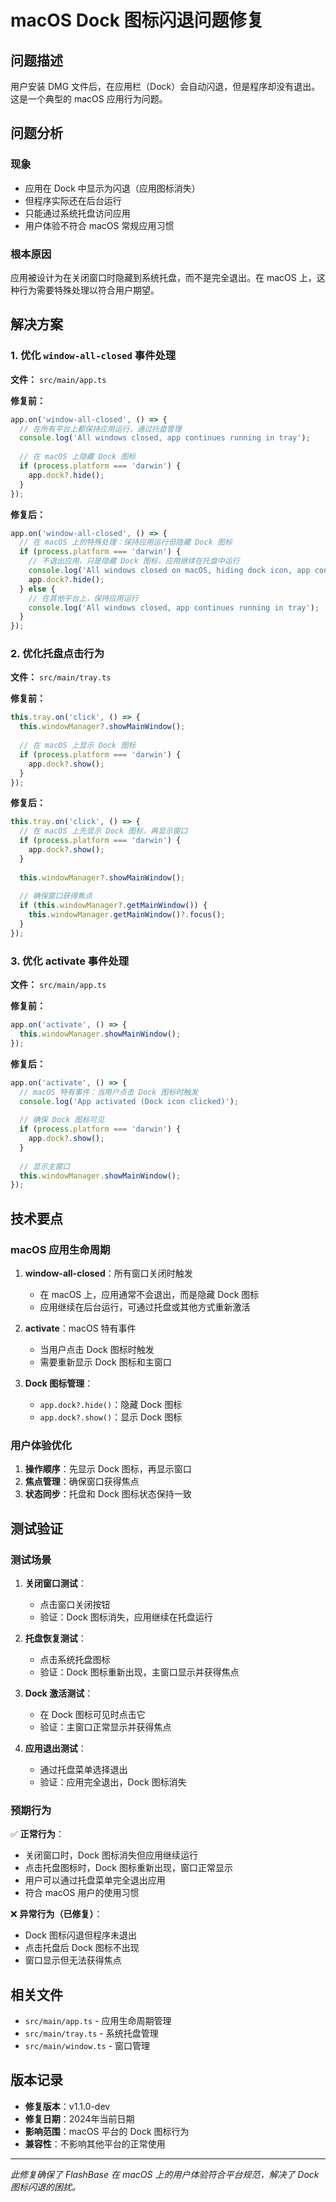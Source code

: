 # macOS Dock 图标闪退问题修复

## 问题描述

用户安装 DMG 文件后，在应用栏（Dock）会自动闪退，但是程序却没有退出。这是一个典型的 macOS 应用行为问题。

## 问题分析

### 现象
- 应用在 Dock 中显示为闪退（应用图标消失）
- 但程序实际还在后台运行
- 只能通过系统托盘访问应用
- 用户体验不符合 macOS 常规应用习惯

### 根本原因
应用被设计为在关闭窗口时隐藏到系统托盘，而不是完全退出。在 macOS 上，这种行为需要特殊处理以符合用户期望。

## 解决方案

### 1. 优化 `window-all-closed` 事件处理

**文件：** `src/main/app.ts`

**修复前：**
```typescript
app.on('window-all-closed', () => {
  // 在所有平台上都保持应用运行，通过托盘管理
  console.log('All windows closed, app continues running in tray');
  
  // 在 macOS 上隐藏 Dock 图标
  if (process.platform === 'darwin') {
    app.dock?.hide();
  }
});
```

**修复后：**
```typescript
app.on('window-all-closed', () => {
  // 在 macOS 上的特殊处理：保持应用运行但隐藏 Dock 图标
  if (process.platform === 'darwin') {
    // 不退出应用，只是隐藏 Dock 图标，应用继续在托盘中运行
    console.log('All windows closed on macOS, hiding dock icon, app continues in tray');
    app.dock?.hide();
  } else {
    // 在其他平台上，保持应用运行
    console.log('All windows closed, app continues running in tray');
  }
});
```

### 2. 优化托盘点击行为

**文件：** `src/main/tray.ts`

**修复前：**
```typescript
this.tray.on('click', () => {
  this.windowManager?.showMainWindow();
  
  // 在 macOS 上显示 Dock 图标
  if (process.platform === 'darwin') {
    app.dock?.show();
  }
});
```

**修复后：**
```typescript
this.tray.on('click', () => {
  // 在 macOS 上先显示 Dock 图标，再显示窗口
  if (process.platform === 'darwin') {
    app.dock?.show();
  }
  
  this.windowManager?.showMainWindow();
  
  // 确保窗口获得焦点
  if (this.windowManager?.getMainWindow()) {
    this.windowManager.getMainWindow()?.focus();
  }
});
```

### 3. 优化 activate 事件处理

**文件：** `src/main/app.ts`

**修复前：**
```typescript
app.on('activate', () => {
  this.windowManager.showMainWindow();
});
```

**修复后：**
```typescript
app.on('activate', () => {
  // macOS 特有事件：当用户点击 Dock 图标时触发
  console.log('App activated (Dock icon clicked)');
  
  // 确保 Dock 图标可见
  if (process.platform === 'darwin') {
    app.dock?.show();
  }
  
  // 显示主窗口
  this.windowManager.showMainWindow();
});
```

## 技术要点

### macOS 应用生命周期

1. **window-all-closed**：所有窗口关闭时触发
   - 在 macOS 上，应用通常不会退出，而是隐藏 Dock 图标
   - 应用继续在后台运行，可通过托盘或其他方式重新激活

2. **activate**：macOS 特有事件
   - 当用户点击 Dock 图标时触发
   - 需要重新显示 Dock 图标和主窗口

3. **Dock 图标管理**：
   - `app.dock?.hide()`：隐藏 Dock 图标
   - `app.dock?.show()`：显示 Dock 图标

### 用户体验优化

1. **操作顺序**：先显示 Dock 图标，再显示窗口
2. **焦点管理**：确保窗口获得焦点
3. **状态同步**：托盘和 Dock 图标状态保持一致

## 测试验证

### 测试场景

1. **关闭窗口测试**：
   - 点击窗口关闭按钮
   - 验证：Dock 图标消失，应用继续在托盘运行

2. **托盘恢复测试**：
   - 点击系统托盘图标
   - 验证：Dock 图标重新出现，主窗口显示并获得焦点

3. **Dock 激活测试**：
   - 在 Dock 图标可见时点击它
   - 验证：主窗口正常显示并获得焦点

4. **应用退出测试**：
   - 通过托盘菜单选择退出
   - 验证：应用完全退出，Dock 图标消失

### 预期行为

✅ **正常行为**：
- 关闭窗口时，Dock 图标消失但应用继续运行
- 点击托盘图标时，Dock 图标重新出现，窗口正常显示
- 用户可以通过托盘菜单完全退出应用
- 符合 macOS 用户的使用习惯

❌ **异常行为（已修复）**：
- Dock 图标闪退但程序未退出
- 点击托盘后 Dock 图标不出现
- 窗口显示但无法获得焦点

## 相关文件

- `src/main/app.ts` - 应用生命周期管理
- `src/main/tray.ts` - 系统托盘管理
- `src/main/window.ts` - 窗口管理

## 版本记录

- **修复版本**：v1.1.0-dev
- **修复日期**：2024年当前日期
- **影响范围**：macOS 平台的 Dock 图标行为
- **兼容性**：不影响其他平台的正常使用

---

*此修复确保了 FlashBase 在 macOS 上的用户体验符合平台规范，解决了 Dock 图标闪退的困扰。*